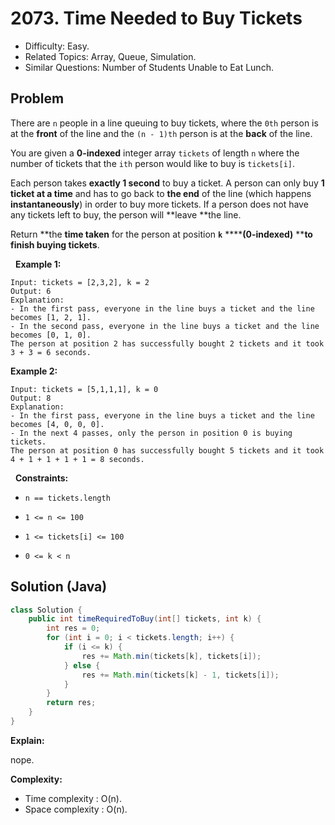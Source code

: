 # 2073. Time Needed to Buy Tickets

- Difficulty: Easy.
- Related Topics: Array, Queue, Simulation.
- Similar Questions: Number of Students Unable to Eat Lunch.

## Problem

There are ```n``` people in a line queuing to buy tickets, where the ```0th``` person is at the **front** of the line and the ```(n - 1)th``` person is at the **back** of the line.

You are given a **0-indexed** integer array ```tickets``` of length ```n``` where the number of tickets that the ```ith``` person would like to buy is ```tickets[i]```.

Each person takes **exactly 1 second** to buy a ticket. A person can only buy **1 ticket at a time** and has to go back to **the end** of the line (which happens **instantaneously**) in order to buy more tickets. If a person does not have any tickets left to buy, the person will **leave **the line.

Return **the **time taken** for the person at position **```k```** ******(0-indexed)** ****to finish buying tickets**.

 
**Example 1:**

```
Input: tickets = [2,3,2], k = 2
Output: 6
Explanation: 
- In the first pass, everyone in the line buys a ticket and the line becomes [1, 2, 1].
- In the second pass, everyone in the line buys a ticket and the line becomes [0, 1, 0].
The person at position 2 has successfully bought 2 tickets and it took 3 + 3 = 6 seconds.
```

**Example 2:**

```
Input: tickets = [5,1,1,1], k = 0
Output: 8
Explanation:
- In the first pass, everyone in the line buys a ticket and the line becomes [4, 0, 0, 0].
- In the next 4 passes, only the person in position 0 is buying tickets.
The person at position 0 has successfully bought 5 tickets and it took 4 + 1 + 1 + 1 + 1 = 8 seconds.
```

 
**Constraints:**


	
- ```n == tickets.length```
	
- ```1 <= n <= 100```
	
- ```1 <= tickets[i] <= 100```
	
- ```0 <= k < n```



## Solution (Java)

```java
class Solution {
    public int timeRequiredToBuy(int[] tickets, int k) {
        int res = 0;
        for (int i = 0; i < tickets.length; i++) {
            if (i <= k) {
                res += Math.min(tickets[k], tickets[i]);
            } else {
                res += Math.min(tickets[k] - 1, tickets[i]);
            }
        }
        return res;
    }
}
```

**Explain:**

nope.

**Complexity:**

* Time complexity : O(n).
* Space complexity : O(n).
